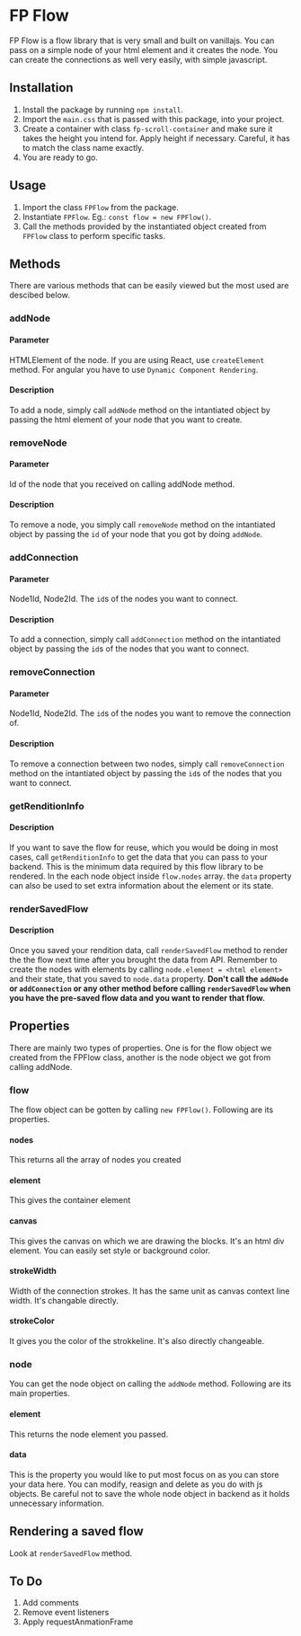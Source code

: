 # FP Flow

FP Flow is a flow library that is very small and built on vanillajs. You can pass on a simple node of your html element and it creates the node. You can create the connections as well very easily, with simple javascript.

## Installation

1. Install the package by running `npm install`.
2. Import the `main.css` that is passed with this package, into your project.
3. Create a container with class `fp-scroll-container` and make sure it takes the height you intend for. Apply height if necessary. Careful, it has to match the class name exactly.
4. You are ready to go.

## Usage

1. Import the class `FPFlow` from the package.
2. Instantiate `FPFlow`. Eg.: `const flow = new FPFlow()`.
3. Call the methods provided by the instantiated object created from `FPFlow` class to perform specific tasks.

## Methods

There are various methods that can be easily viewed but the most used are descibed below.

### addNode
#### Parameter
HTMLElement of the node. If you are using React, use `createElement` method. For angular you have to use `Dynamic Component Rendering`.

#### Description
To add a node, simply call `addNode` method on the intantiated object by passing the html element of your node that you want to create.


### removeNode
#### Parameter
Id of the node that you received on calling addNode method.

#### Description
To remove a node, you simply call `removeNode` method on the intantiated object by passing the `id` of your node that you got by doing `addNode`.


### addConnection
#### Parameter
Node1Id, Node2Id. The `id`s of the nodes you want to connect.

#### Description
To add a connection, simply call `addConnection` method on the intantiated object by passing the `id`s of the nodes that you want to connect.


### removeConnection
#### Parameter
Node1Id, Node2Id. The `id`s of the nodes you want to remove the connection of.

#### Description
To remove a connection between two nodes, simply call `removeConnection` method on the intantiated object by passing the `id`s of the nodes that you want to connect.

### getRenditionInfo

#### Description
If you want to save the flow for reuse, which you would be doing in most cases, call `getRenditionInfo` to get the data that you can pass to your backend. This is the minimum data required by this flow library to be rendered. In the each node object inside `flow.nodes` array. the `data` property can also be used to set extra information about the element or its state.

### renderSavedFlow

#### Description
Once you saved your rendition data, call `renderSavedFlow` method to render the the flow next time after you brought the data from API. Remember to create the nodes with elements by calling `node.element = <html element>` and their state, that you saved to `node.data` property. <strong>Don't call the `addNode` or `addConnection` or any other method before calling `renderSavedFlow` when you have the pre-saved flow data and you want to render that flow.</strong>


## Properties
There are mainly two types of properties. One is for the flow object we created from the FPFlow class, another is the node object we got from calling addNode.

### flow
The flow object can be gotten by calling `new FPFlow()`. Following are its properties.

#### nodes
This returns all the array of nodes you created

#### element
This gives the container element

#### canvas
This gives the canvas on which we are drawing the blocks. It's an html div element. You can easily set style or background color.

#### strokeWidth
Width of the connection strokes. It has the same unit as canvas context line width. It's changable directly.

#### strokeColor
It gives you the color of the strokkeline. It's also directly changeable.

### node
You can get the node object on calling the `addNode` method. Following are its main properties.

#### element
This returns the node element you passed.

#### data
This is the property you would like to put most focus on as you can store your data here. You can modify, reasign and delete as you do with js objects. Be careful not to save the whole node object in backend as it holds unnecessary information.

## Rendering a saved flow
Look at `renderSavedFlow` method.

## To Do
1. Add comments
2. Remove event listeners
3. Apply requestAnmationFrame